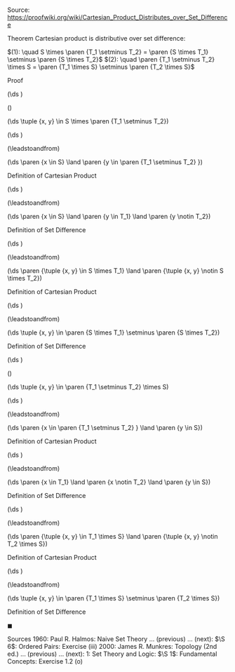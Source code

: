 # 

Source: https://proofwiki.org/wiki/Cartesian_Product_Distributes_over_Set_Difference

Theorem
Cartesian product is distributive over set difference:

$(1): \quad S \times \paren {T_1 \setminus T_2} = \paren {S \times T_1} \setminus \paren {S \times T_2}$
$(2): \quad \paren {T_1 \setminus T_2} \times S = \paren {T_1 \times S} \setminus \paren {T_2 \times S}$


Proof













\(\ds \)

\(\)







\(\ds \tuple {x, y} \in S \times \paren {T_1 \setminus T_2}\)




















\(\ds \)

\(\leadstoandfrom\)







\(\ds \paren {x \in S} \land \paren {y \in \paren {T_1 \setminus T_2} }\)





Definition of Cartesian Product














\(\ds \)

\(\leadstoandfrom\)







\(\ds \paren {x \in S} \land \paren {y \in T_1} \land \paren {y \notin T_2}\)





Definition of Set Difference














\(\ds \)

\(\leadstoandfrom\)







\(\ds \paren {\tuple {x, y} \in S \times T_1} \land \paren {\tuple {x, y} \notin S \times T_2}\)





Definition of Cartesian Product














\(\ds \)

\(\leadstoandfrom\)







\(\ds \tuple {x, y} \in \paren {S \times T_1} \setminus \paren {S \times T_2}\)





Definition of Set Difference


















\(\ds \)

\(\)







\(\ds \tuple {x, y} \in \paren {T_1 \setminus T_2} \times S\)




















\(\ds \)

\(\leadstoandfrom\)







\(\ds \paren {x \in \paren {T_1 \setminus T_2} } \land \paren {y \in S}\)





Definition of Cartesian Product














\(\ds \)

\(\leadstoandfrom\)







\(\ds \paren {x \in T_1} \land \paren {x \notin T_2} \land \paren {y \in S}\)





Definition of Set Difference














\(\ds \)

\(\leadstoandfrom\)







\(\ds \paren {\tuple {x, y} \in T_1 \times S} \land \paren {\tuple {x, y} \notin T_2 \times S}\)





Definition of Cartesian Product














\(\ds \)

\(\leadstoandfrom\)







\(\ds \tuple {x, y} \in \paren {T_1 \times S} \setminus \paren {T_2 \times S}\)





Definition of Set Difference



$\blacksquare$


Sources
1960: Paul R. Halmos: Naive Set Theory ... (previous) ... (next): $\S 6$: Ordered Pairs: Exercise $\text{(iii)}$
2000: James R. Munkres: Topology (2nd ed.) ... (previous) ... (next): $1$: Set Theory and Logic: $\S 1$: Fundamental Concepts: Exercise $1.2 \ \text{(o)}$




